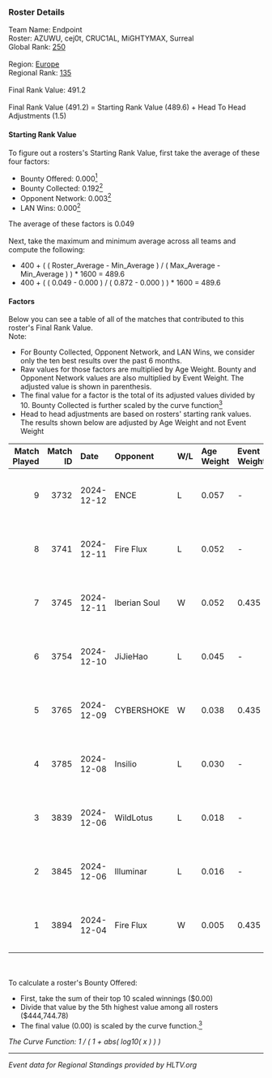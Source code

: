### Roster Details<br />
Team Name: Endpoint<br />
Roster: AZUWU, cej0t, CRUC1AL, MiGHTYMAX, Surreal<br />
Global Rank: [250](../../standings_global_2025_06_02.md)<br />
<br />
Region: [Europe]( ../../standings_europe_2025_06_02.md)<br />
Regional Rank: [135]( ../../standings_europe_2025_06_02.md)<br />
<br />
Final Rank Value:  491.2<br />
<br />
Final Rank Value (491.2) = Starting Rank Value (489.6) + Head To Head Adjustments (1.5)<br />

#### Starting Rank Value<br />
To figure out a rosters's Starting Rank Value, first take the average of these four factors:<br />
- Bounty Offered: 0.000[<sup>1</sup>](#table2)
- Bounty Collected: 0.192[<sup>2</sup>](#table1)
- Opponent Network: 0.003[<sup>2</sup>](#table1)
- LAN Wins: 0.000[<sup>2</sup>](#table1)

The average of these factors is 0.049<br />
<br />
Next, take the maximum and minimum average across all teams and compute the following:<br />
- 400 + ( ( Roster_Average - Min_Average ) / ( Max_Average - Min_Average ) ) * 1600 = 489.6
- 400 + ( ( 0.049 - 0.000 ) / ( 0.872 - 0.000 ) ) * 1600 = 489.6


#### Factors<br />
Below you can see a table of all of the matches that contributed to this roster's Final Rank Value.<br />
Note:<br />

- For Bounty Collected, Opponent Network, and LAN Wins, we consider only the ten best results over the past 6 months.
- Raw values for those factors are multiplied by Age Weight. Bounty and Opponent Network values are also multiplied by Event Weight. The adjusted value is shown in parenthesis.
- The final value for a factor is the total of its adjusted values divided by 10. Bounty Collected is further scaled by the curve function[<sup>3</sup>](#curveFunction)
- Head to head adjustments are based on rosters' starting rank values. The results shown below are adjusted by Age Weight and not Event Weight
<span id="table1"></span><br />


| Match Played | Match ID | Date       | Opponent     | W/L | Age Weight | Event Weight | Bounty Collected | Opponent Network | LAN Wins  | H2H Adj. | Roster                                    |
| -: | -: | :- | :- | :- | :- | :- | :- | :- | :- | -: | :- |
|            9 |     3732 | 2024-12-12 | ENCE         | L   | 0.057      | -            | -                | -                | -         |    -0.05 | AZUWU, cej0t, CRUC1AL, MiGHTYMAX, Surreal |
|            8 |     3741 | 2024-12-11 | Fire Flux    | L   | 0.052      | -            | -                | -                | -         |    -0.19 | AZUWU, cej0t, CRUC1AL, MiGHTYMAX, Surreal |
|            7 |     3745 | 2024-12-11 | Iberian Soul | W   | 0.052      | 0.435        | 0.019 (0.000)    | 0.624 (0.014)    | 0 (0.000) |     1.52 | AZUWU, cej0t, CRUC1AL, MiGHTYMAX, Surreal |
|            6 |     3754 | 2024-12-10 | JiJieHao     | L   | 0.045      | -            | -                | -                | -         |    -0.03 | AZUWU, cej0t, CRUC1AL, MiGHTYMAX, Surreal |
|            5 |     3765 | 2024-12-09 | CYBERSHOKE   | W   | 0.038      | 0.435        | 0.012 (0.000)    | 1.000 (0.017)    | 0 (0.000) |     1.10 | AZUWU, cej0t, CRUC1AL, MiGHTYMAX, Surreal |
|            4 |     3785 | 2024-12-08 | Insilio      | L   | 0.030      | -            | -                | -                | -         |    -0.47 | AZUWU, cej0t, CRUC1AL, MiGHTYMAX, Surreal |
|            3 |     3839 | 2024-12-06 | WildLotus    | L   | 0.018      | -            | -                | -                | -         |    -0.22 | AZUWU, cej0t, CRUC1AL, MiGHTYMAX, Surreal |
|            2 |     3845 | 2024-12-06 | Illuminar    | L   | 0.016      | -            | -                | -                | -         |    -0.26 | AZUWU, cej0t, CRUC1AL, MiGHTYMAX, Surreal |
|            1 |     3894 | 2024-12-04 | Fire Flux    | W   | 0.005      | 0.435        | 0.005 (0.000)    | 0.758 (0.002)    | 0 (0.000) |     0.14 | AZUWU, cej0t, CRUC1AL, MiGHTYMAX, Surreal |

<br />
<span id="table2"></span><br />
To calculate a roster's Bounty Offered:<br />

- First, take the sum of their top 10 scaled winnings ($0.00)
- Divide that value by the 5th highest value among all rosters ($444,744.78)
- The final value (0.00) is scaled by the curve function.[<sup>3</sup>](#curveFunction)

<span id="curveFunction"></span>_The Curve Function: 1 / ( 1 + abs( log10( x ) ) )_<br />

---
_Event data for Regional Standings provided by HLTV.org_<br />
